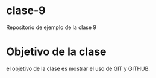 # clase-9
Repositorio de ejemplo de la clase 9

# Objetivo de la clase  

el objetivo de la clase es mostrar el uso de GIT y GITHUB.

